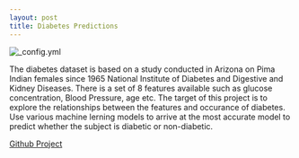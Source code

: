 ```yaml
---
layout: post
title: Diabetes Predictions
---
```

![_config.yml](http://www.oxfordahsn.org/wp-content/uploads/2015/07/cn-diabeties-banner-001.jpg)

The diabetes dataset is based on a study conducted in Arizona on Pima Indian females since 1965 National Institute of Diabetes 
and Digestive and Kidney Diseases. There is a set of 8 features available such as glucose concentration, Blood Pressure, 
age etc. The target of this project is to explore the relationships between the features and occurance of diabetes. 
Use various machine lerning models to arrive at the most accurate model to predict whether the subject is diabetic or 
non-diabetic.

[Github Project](https://github.com/srikanta-patra/GA_Capstone)
